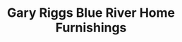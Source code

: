 ---
title: "Gary Riggs Blue River Home Furnishings"
url: /breckenridge/gary-riggs-blue-river-home-furnishings/
shop: Möbel
---